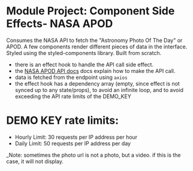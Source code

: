 # Module Project: Component Side Effects- NASA APOD

Consumes the NASA API to fetch the "Astronomy Photo Of The Day" or APOD.  A few components render different pieces of data in the interface. Styled using the styled-components library. Built from scratch. 



-  there is an effect hook to handle the API call side effect.
- the [NASA APOD API docs](https://api.nasa.gov/#apod) docs explain how to make the API call.
- data is fetched from the endpoint using `axios`
- the effect hook has a dependency array (empty, since effect is not synced up to any state/props), to avoid an infinite loop, and to avoid exceeding the API rate limits of the DEMO_KEY

# DEMO KEY rate limits:

- Hourly Limit: 30 requests per IP address per hour
- Daily Limit: 50 requests per IP address per day

_Note: sometimes the photo url is not a photo, but a video. if this is the case, it will not display.
